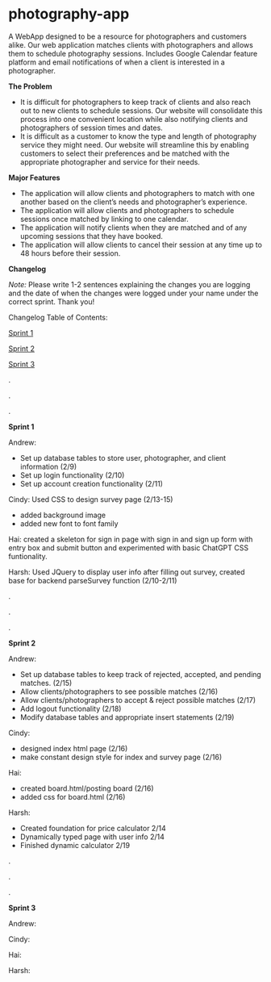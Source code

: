 # photography-app

A WebApp designed to be a resource for photographers and customers alike. Our web application matches clients with photographers and allows them to schedule photography sessions. Includes Google Calendar feature platform and email notifications of when a client is interested in a photographer. 

**The Problem**
  - It is difficult for photographers to keep track of clients and also reach out to new clients to schedule sessions. Our website will consolidate this       process into one convenient location while also notifying clients and photographers of session times and dates.
  - It is difficult as a customer to know the type and length of photography service they might need. Our website will streamline this by enabling             customers to select their preferences and be matched with the appropriate photographer and service for their needs. 

**Major Features**
  - The application will allow clients and photographers to match with one another based on the client’s needs and photographer’s experience.
  - The application will allow clients and photographers to schedule sessions once matched by linking to one calendar.
  - The application will notify clients when they are matched and of any upcoming sessions that they have booked.
  - The application will allow clients to cancel their session at any time up to 48 hours before their session.



**Changelog**

_Note:_ Please write 1-2 sentences explaining the changes you are logging and the date of when the changes were logged under your name under the correct sprint. Thank you!

Changelog Table of Contents:

[Sprint 1](#sprint-1)

[Sprint 2](#sprint-2)

[Sprint 3](#sprint-3)

.

.

.

**<a name="sprint-1"></a> Sprint 1**

Andrew: 
- Set up database tables to store user, photographer, and client information (2/9)
- Set up login functionality (2/10)
- Set up account creation functionality (2/11)

Cindy: Used CSS to design survey page (2/13-15)
- added background image
- added new font to font family

Hai: created a skeleton for sign in page with sign in and sign up form with entry box and submit button and experimented with basic ChatGPT CSS funtionality. 

Harsh: Used JQuery to display user info after filling out survey, created base for backend parseSurvey function (2/10-2/11)

.

.

.

**<a name="sprint-2"></a> Sprint 2**

Andrew:
- Set up database tables to keep track of rejected, accepted, and pending matches. (2/15)
- Allow clients/photographers to see possible matches (2/16)
- Allow clients/photographers to accept & reject possible matches (2/17)
- Add logout functionality (2/18)
- Modify database tables and appropriate insert statements (2/19)

Cindy:
- designed index html page (2/16)
- make constant design style for index and survey page (2/16)

Hai:
- created board.html/posting board (2/16)
- added css for board.html (2/16)

Harsh:
- Created foundation for price calculator 2/14
- Dynamically typed page with user info 2/14
- Finished dynamic calculator 2/19

.

.

.

**<a name="sprint-3"></a> Sprint 3**

Andrew:

Cindy:

Hai:

Harsh:

